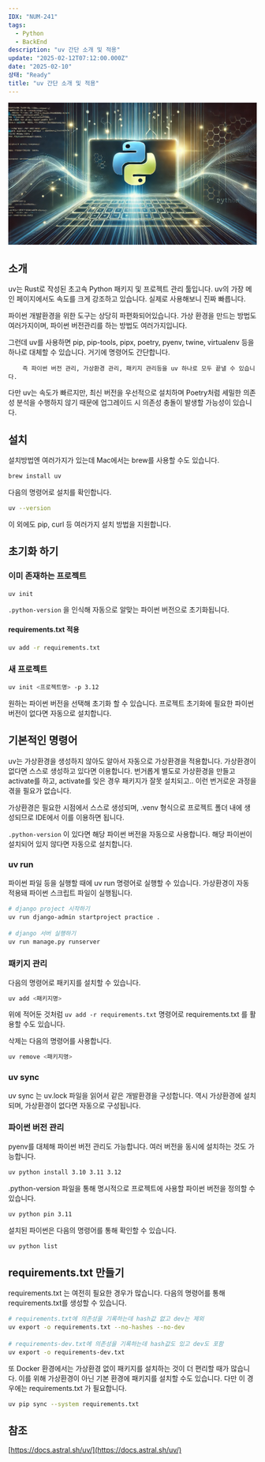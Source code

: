```yaml
---
IDX: "NUM-241"
tags:
  - Python
  - BackEnd
description: "uv 간단 소개 및 적용"
update: "2025-02-12T07:12:00.000Z"
date: "2025-02-10"
상태: "Ready"
title: "uv 간단 소개 및 적용"
---
```

![](image1.png)
## 소개

uv는 Rust로 작성된 초고속 Python 패키지 및 프로젝트 관리 툴입니다. uv의 가장 메인 페이지에서도 속도를 크게 강조하고 있습니다. 실제로 사용해보니 진짜 빠릅니다. 



파이썬 개발환경을 위한 도구는 상당히 파편화되어있습니다. 가상 환경을 만드는 방법도 여러가지이며, 파이썬 버전관리를 하는 방법도 여러가지입니다. 

그런데 uv를 사용하면 pip, pip-tools, pipx, poetry, pyenv, twine, virtualenv 등을 하나로 대체할 수 있습니다. 거기에 명령어도 간단합니다. 


        즉 파이썬 버전 관리, 가상환경 관리, 패키지 관리등을 uv 하나로 모두 끝낼 수 있습니다. 

다만 uv는 속도가 빠르지만, 최신 버전을 우선적으로 설치하며 Poetry처럼 세밀한 의존성 분석을 수행하지 않기 때문에 업그레이드 시 의존성 충돌이 발생할 가능성이 있습니다.

## 설치

설치방법엔 여러가지가 있는데 Mac에서는 brew를 사용할 수도 있습니다. 

```bash
brew install uv
```

다음의 명령어로 설치를 확인합니다. 

```bash
uv --version
```

이 외에도 pip, curl 등 여러가지 설치 방법을 지원합니다. 

## 초기화 하기

### 이미 존재하는 프로젝트

```bash
uv init
```

`.python-version` 을 인식해 자동으로 알맞는 파이썬 버전으로 초기화됩니다. 

#### requirements.txt 적용

```bash
uv add -r requirements.txt
```

### 새 프로젝트

```bash
uv init <프로젝트명> -p 3.12
```

원하는 파이썬 버전을 선택해 초기화 할 수 있습니다. 프로젝트 초기화에 필요한 파이썬 버전이 없다면 자동으로 설치합니다. 

## 기본적인 명령어

uv는 가상환경을 생성하지 않아도 알아서 자동으로 가상환경을 적용합니다. 가상환경이 없다면 스스로 생성하고 있다면 이용합니다. 번거롭게 별도로 가상환경을 만들고 activate를 하고, activate를 잊은 경우 패키지가 잘못 설치되고.. 이런 번거로운 과정을 겪을 필요가 없습니다. 

가상환경은 필요한 시점에서 스스로 생성되며, .venv 형식으로 프로젝트 폴더 내에 생성되므로 IDE에서 이를 이용하면 됩니다. 

`.python-version` 이 있다면 해당 파이썬 버전을 자동으로 사용합니다. 해당 파이썬이 설치되어 있지 않다면 자동으로 설치합니다. 

### **uv run**

파이썬 파일 등을 실행할 때에 uv run 명령어로 실행할 수 있습니다. 가상환경이 자동 적용돼 파이썬 스크립트 파일이 실행됩니다. 

```bash
# django project 시작하기
uv run django-admin startproject practice .
 
# django 서버 실행하기
uv run manage.py runserver
```

### 패키지 관리

다음의 명령어로 패키지를 설치할 수 있습니다. 

```bash
uv add <패키지명>
```

위에 적어둔 것처럼 `uv add -r requirements.txt` 명령어로 requirements.txt 를 활용할 수도 있습니다. 

삭제는 다음의 명령어를 사용합니다. 

```bash
uv remove <패키지명>
```

### uv sync

uv sync 는 uv.lock 파일을 읽어서 같은 개발환경을 구성합니다. 역시 가상환경에 설치되며, 가상환경이 없다면 자동으로 구성됩니다. 

### 파이썬 버전 관리

pyenv를 대체해 파이썬 버전 관리도 가능합니다. 여러 버전을 동시에 설치하는 것도 가능합니다. 

```bash
uv python install 3.10 3.11 3.12
```

.python-version 파일을 통해 명시적으로 프로젝트에 사용할 파이썬 버전을 정의할 수 있습니다. 

```bash
uv python pin 3.11
```

설치된 파이썬은 다음의 명령어를 통해 확인할 수 있습니다. 

```bash
uv python list
```

## requirements.txt 만들기

requirements.txt 는 여전히 필요한 경우가 많습니다. 다음의 명령어를 통해 requirements.txt를 생성할 수 있습니다. 

```bash
# requirements.txt에 의존성을 기록하는데 hash값 없고 dev는 제외
uv export -o requirements.txt --no-hashes --no-dev
 
# requirements-dev.txt에 의존성을 기록하는데 hash값도 있고 dev도 포함
uv export -o requirements-dev.txt
```

또 Docker 환경에서는 가상환경 없이 패키지를 설치하는 것이 더 편리할 때가 많습니다. 이를 위해 가상환경이 아닌 기본 환경에 패키지를 설치할 수도 있습니다. 다만 이 경우에는 requirements.txt 가 필요합니다. 

```bash
uv pip sync --system requirements.txt
```

## 참조

[https://docs.astral.sh/uv/](https://docs.astral.sh/uv/)



